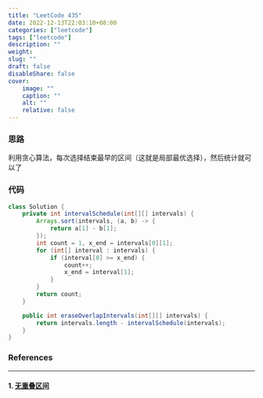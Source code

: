 ```yaml
---
title: "LeetCode 435"
date: 2022-12-13T22:03:10+08:00
categories: ["leetcode"]
tags: ["leetcode"]
description: ""
weight:
slug: ""
draft: false
disableShare: false
cover:
    image: ""
    caption: ""
    alt: ""
    relative: false
---
```


### 思路

利用贪心算法，每次选择结束最早的区间（这就是局部最优选择），然后统计就可以了

### 代码

```java
class Solution {
    private int intervalSchedule(int[][] intervals) {
        Arrays.sort(intervals, (a, b) -> {
            return a[1] - b[1];
        });
        int count = 1, x_end = intervals[0][1];
        for (int[] interval : intervals) {
            if (interval[0] >= x_end) {
                count++;
                x_end = interval[1];
            }
        }
        return count;
    }

    public int eraseOverlapIntervals(int[][] intervals) {
        return intervals.length - intervalSchedule(intervals);
    }
}
```

### References

---

#### 1. [无重叠区间](https://leetcode.cn/problems/non-overlapping-intervals/)
